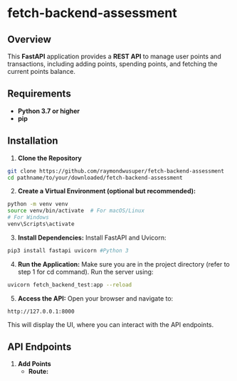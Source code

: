 # fetch-backend-assessment
## Overview
This **FastAPI** application provides a **REST API** to manage user points and transactions, including adding points, spending points, and fetching the current points balance.

## Requirements
- **Python 3.7 or higher**
- **pip**

## Installation
1. **Clone the Repository**
```bash
git clone https://github.com/raymondwusuper/fetch-backend-assessment
cd pathname/to/your/downloaded/fetch-backend-assessment
```
2. **Create a Virtual Environment (optional but recommended):**
```bash
python -m venv venv
source venv/bin/activate  # For macOS/Linux
# For Windows
venv\Scripts\activate
```
3. **Install Dependencies:** Install FastAPI and Uvicorn:
```bash
pip3 install fastapi uvicorn #Python 3
```
4. **Run the Application:** Make sure you are in the project directory (refer to step 1 for cd command). Run the server using:
```bash
uvicorn fetch_backend_test:app --reload
```
5. **Access the API:** Open your browser and navigate to:
```
http://127.0.0.1:8000
```
This will display the UI, where you can interact with the API endpoints.

## API Endpoints
1. **Add Points**
   - **Route:** 
